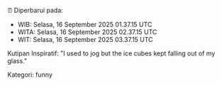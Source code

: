 ⏰ Diperbarui pada:
- WIB: Selasa, 16 September 2025 01.37.15 UTC
- WITA: Selasa, 16 September 2025 02.37.15 UTC
- WIT: Selasa, 16 September 2025 03.37.15 UTC

Kutipan Inspiratif:
"I used to jog but the ice cubes kept falling out of my glass."


Kategori: funny

